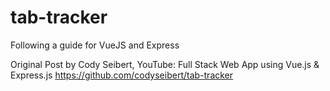 # tab-tracker
Following a guide for VueJS and Express 

Original Post by Cody Seibert, YouTube: Full Stack Web App using Vue.js & Express.js
https://github.com/codyseibert/tab-tracker
